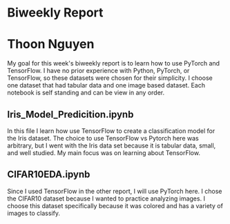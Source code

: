 # Biweekly Report
# Thoon Nguyen

My goal for this week's biweekly report is to learn how to use PyTorch and TensorFlow. I have no prior experience with Python, PyTorch, or TensorFlow, so these datasets were chosen for their simplicity. I choose one dataset that had tabular data and one image based dataset. Each notebook is self standing and can be view in any order.
## Iris_Model_Predicition.ipynb
In this file I learn how use TensorFlow to create a classification model for the Iris dataset. The choice to use TensorFlow vs Pytorch here was arbitrary, but I went with the Iris data set because it is tabular data, small, and well studied. My main focus was on learning about TensorFlow.
## CIFAR10EDA.ipynb
Since I used TensorFlow in the other report, I will use PyTorch here. I chose the CIFAR10 dataset because I wanted to practice analyzing images. I choose this dataset specifically because it was colored and has a variety of images to classify.
